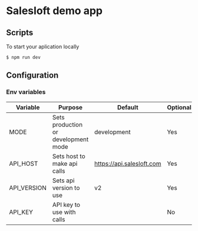 # Salesloft demo app

## Scripts

To start your aplication locally

```
$ npm run dev
```

## Configuration

### Env variables
| Variable    | Purpose                             | Default                   | Optional |
|-------------|-------------------------------------|---------------------------|----------|
| MODE        | Sets production or development mode | development               | Yes      |
| API_HOST    | Sets host to make api calls         | https://api.salesloft.com | Yes      |
| API_VERSION | Sets api version to use             | v2                        | Yes      |
| API_KEY     | API key to use with calls           |                           | No       |
